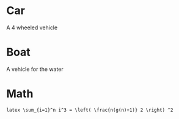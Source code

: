 # Car
A 4 wheeled vehicle 
# Boat
A vehicle for the water
# Math 
```latex \sum_{i=1}^n i^3 = \left( \frac{n(g(n)+1)} 2 \right) ^2 ```